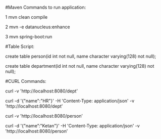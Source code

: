 #Maven Commands to run application:

1 mvn clean compile

2 mvn -e datanucleus:enhance

3 mvn spring-boot:run


#Table Script:

create table person(id int not null, name character varying(128) not null);

create table department(id int not null, name character varying(128) not null);

#CURL Commands:

curl -v 'http://localhost:8080/dept’

curl -d '{"name":"HR"}' -H 'Content-Type: application/json' -v 'http://localhost:8080/dept’

curl -v 'http://localhost:8080/person’

curl -d '{"name”:"Ketan"}' -H 'Content-Type: application/json' -v 'http://localhost:8080/person’

